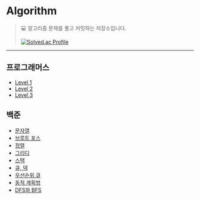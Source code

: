 # Algorithm
> 💻 알고리즘 문제를 풀고 커밋하는 저장소입니다.
> 
> [![Solved.ac Profile](http://mazassumnida.wtf/api/v2/generate_badge?boj=aksen98011)](https://solved.ac/aksen98011/)
---

## 프로그래머스
- [Level 1](Programmers/level%201)
- [Level 2](Programmers/level%202)
- [Level 3](Programmers/level%203)

## 백준
* [문자열](./String)
* [브루트 포스](./BruteForce)
* [정렬](./Sort)
* [그리디](./Greedy)
* [스택](./Stack)
* [큐, 덱](./Queue)
* [우선순위 큐](./PriorityQueue)
* [동적 계획법](./DynamicProgramming)
* [DFS와 BFS](./DFS%20&%20BFS)
